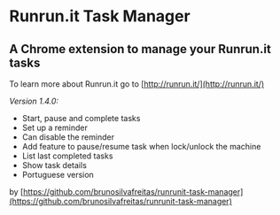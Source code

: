 # Runrun.it Task Manager
## A Chrome extension to manage your Runrun.it tasks

To learn more about Runrun.it go to [http://runrun.it/](http://runrun.it/)

*Version 1.4.0:*

- Start, pause and complete tasks
- Set up a reminder
- Can disable the reminder
- Add feature to pause/resume task when lock/unlock the machine
- List last completed tasks
- Show task details
- Portuguese version

by [https://github.com/brunosilvafreitas/runrunit-task-manager](https://github.com/brunosilvafreitas/runrunit-task-manager)
